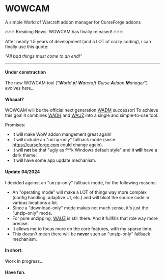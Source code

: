 # WOWCAM
A simple World of Warcraft addon manager for CurseForge addons

🔥🔥🔥 Breaking News: WOWCAM has finally released! 🔥🔥🔥

After nearly 1.5 years of development (and a LOT of crazy coding), i can finally use this quote:

_"All bad things must come to an end!"_

---

#### Under construction

The new WOWCAM tool ("_**W**orld **o**f **W**arcraft **C**urse **A**ddon **M**anager_") evolves here...

#### Whaaat?

WOWCAM will be the official next generation [WADM](https://github.com/MBODM/WADM) successor! To achieve this goal it combines [WADH](https://github.com/MBODM/WADH) and [WAUZ](https://github.com/MBODM/WAUZ) into a single and simple-to-use tool.

Promises:
- It will make WoW addon mangement great again!
- It will include an "unzip-only" fallback mode (since https://curseforge.com could change again).
- It will **not** be that "ugly as f**k Windows default style" and it **will** have a dark theme!
- It will have some app update mechanism.

#### Update 04/2024

I decided against an "unzip-only" fallback mode, for the following reasons:
- An "operating mode" will make a LOT of things way more complex (config handling, adaptive UI, etc.) and will bloat the source code in various locations a lot.
- Since a "download-only" mode makes not much sense, it's just the "unzip-only" mode.
- For pure unzipping, [WAUZ](https://github.com/MBODM/WAUZ) is still there. And it fullfills that role way more precise.
- It allows me to focus more on the core features, with my sparse time.
- This doesn't mean there will be **never** such an "unzip-only" fallback mechanism.

#### In short:

Work in progress...

#### Have fun.

